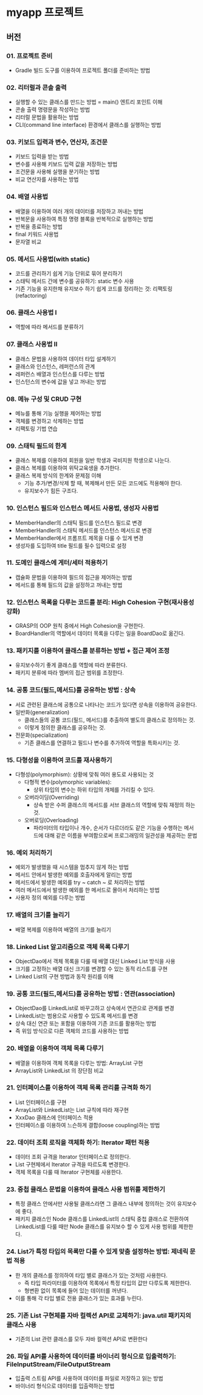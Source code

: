 # myapp 프로젝트

## 버전

### 01. 프로젝트 준비 
  - Gradle 빌드 도구를 이용하여 프로젝트 폴더를 준비하는 방법

### 02. 리터럴과 콘솔 출력 
  - 실행할 수 있는 클래스를 만드는 방법 = main() 엔트리 포인트 이해
  - 콘솔 출력 명령문을 작성하는 방법
  - 리터럴 문법을 활용하는 방법
  - CLI(command line interface) 환경에서 클래스를 실행하는 방법

### 03. 키보드 입력과 변수, 연산자, 조건문
  - 키보드 입력을 받는 방법
  - 변수를 사용해 키보드 입력 값을 저장하는 방법
  - 조건문을 사용해 실행을 분기하는 방법
  - 비교 연산자를 사용하는 방법

### 04. 배열 사용법
  - 배열을 이용하여 여러 개의 데이터를 저장하고 꺼내는 방법
  - 반복문을 사용하여 특정 명령 블록을 반복적으로 실행하는 방법
  - 반복을 종료하는 방법
  - final 키워드 사용법
  - 문자열 비교

### 05. 메서드 사용법(with static)
  - 코드를 관리하기 쉽게 기능 단위로 묶어 분리하기
  - 스태틱 메서드 간에 변수를 공유하기: static 변수 사용
  - 기존 기능을 유지한채 유지보수 하기 쉽게 코드를 정리하는 것: 리팩토링(refactoring)

### 06. 클래스 사용법 I
  - 역할에 따라 메서드를 분류하기

### 07. 클래스 사용법 II
  - 클래스 문법을 사용하여 데이터 타입 설계하기
  - 클래스와 인스턴스, 레퍼런스의 관계
  - 레퍼런스 배열과 인스턴스를 다루는 방법
  - 인스턴스의 변수에 값을 넣고 꺼내는 방법

### 08. 메뉴 구성 및 CRUD 구현
  - 메뉴를 통해 기능 실행을 제어하는 방법
  - 객체를 변경하고 삭제하는 방법
  - 리팩토링 기법 연습

### 09. 스태틱 필드의 한계
  - 클래스 복제를 이용하여 회원을 일반 학생과 국비지원 학생으로 나눈다.
  - 클래스 복제를 이용하여 위탁교육생을 추가한다.
  - 클래스 복제 방식의 한계와 문제점 이해
    - 기능 추가/변경/삭제 할 때, 복제해서 만든 모든 코드에도 적용해야 한다.
    - 유지보수가 힘든 구조다.

### 10. 인스턴스 필드와 인스턴스 메서드 사용법, 생성자 사용법 
  - MemberHandler의 스태틱 필드를 인스턴스 필드로 변경
  - MemberHandler의 스태틱 메서드를 인스턴스 메서드로 변경
  - MemberHandler에서 프롬프트 제목을 다룰 수 있게 변경
  - 생성자를 도입하여 title 필드를 필수 입력으로 설정

### 11. 도메인 클래스에 게터/세터 적용하기
  - 캡슐화 문법을 이용하여 필드의 접근을 제어하는 방법
  - 메서드를 통해 필드의 값을 설정하고 꺼내는 방법

### 12. 인스턴스 목록을 다루는 코드를 분리: High Cohesion 구현(재사용성 강화)
  - GRASP의 OOP 원칙 중에서 High Cohesion을 구현한다.
  - BoardHandler의 역할에서 데이터 목록을 다루는 일을 BoardDao로 옮긴다.

### 13. 패키지를 이용하여 클래스를 분류하는 방법 + 접근 제어 조정
  - 유지보수하기 좋게 클래스를 역할에 따라 분류한다.  
  - 패키지 분류에 따라 멤버의 접근 범위를 조정한다.

### 14. 공통 코드(필드,메서드)를 공유하는 방법 : 상속 
  - 서로 관련된 클래스에 공통으로 나타나는 코드가 있다면 상속을 이용하여 공유한다.
  - 일반화(generalization)
    - 클래스들의 공통 코드(필드, 메서드)를 추출하여 별도의 클래스로 정의하는 것.
    - 이렇게 정의한 클래스를 공유하는 것.
  - 전문화(specialization)
    - 기존 클래스를 연결하고 필드나 변수를 추가하여 역할을 특화시키는 것.

### 15. 다형성을 이용하여 코드를 재사용하기
  - 다형성(polymorphism): 상황에 맞춰 여러 용도로 사용되는 것
    - 다형적 변수(polymorphic variables): 
      - 상위 타입의 변수는 하위 타입의 개체를 가리킬 수 있다. 
    - 오버라이딩(Overriding)
      - 상속 받은 수퍼 클래스의 메서드를 서브 클래스의 역할에 맞춰 재정의 하는 것.
    - 오버로딩(Overloading)
      - 파라미터의 타입이나 개수, 순서가 다르더라도 같은 기능을 수행하는 메서드에 대해 같은 이름을 부여함으로써 프로그래밍의 일관성을 제공하는 문법

### 16. 예외 처리하기
  - 예외가 발생했을 때 시스템을 멈추지 않게 하는 방법
  - 메서드 안에서 발생한 예외를 호출자에게 알리는 방법
  - 메서드에서 발생한 예외를 try ~ catch ~ 로 처리하는 방법
  - 여러 메서드에서 발생한 예외를 한 메서드로 몰아서 처리하는 방법
  - 사용자 정의 예외를 다루는 방법

### 17. 배열의 크기를 늘리기
  - 배열 복제를 이용하여 배열의 크기를 늘리기

### 18. Linked List 알고리즘으로 객체 목록 다루기
  - ObjectDao에서 객체 목록을 다룰 때 배열 대신 Linked List 방식을 사용
  - 크기를 고정하는 배열 대신 크기를 변경할 수 있는 동적 리스트를 구현
  - Linked List의 구현 방법과 동작 원리를 이해

### 19. 공통 코드(필드,메서드)를 공유하는 방법 : 연관(association)   
  - ObjectDao를 LinkedList로 바꾸고하고 상속에서 연관으로 관계를 변경
  - LinkedList는 범용으로 사용할 수 있도록 메서드를 변경
  - 상속 대신 연관 또는 포함을 이용하여 기존 코드를 활용하는 방법
  - 즉 위임 방식으로 다른 객체의 코드를 사용하는 방법

### 20. 배열을 이용하여 객체 목록 다루기
  - 배열을 이용하여 객체 목록을 다루는 방법: ArrayList 구현
  - ArrayList와 LinkedList 의 장단점 비교

### 21. 인터페이스를 이용하여 객체 목록 관리를 규격화 하기
  - List 인터페이스를 구현
  - ArrayList와 LinkedList는 List 규칙에 따라 재구현
  - XxxDao 클래스에 인터페이스 적용
  - 인터페이스를 이용하여 느슨하게 결합(loose coupling)하는 방법

### 22. 데이터 조회 로직을 객체화 하기: Iterator 패턴 적용
  - 데이터 조회 규격을 Iterator 인터페이스로 정의한다.
  - List 구현체에서 Iterator 규격을 따르도록 변경한다.
  - 객체 목록을 다룰 때 Iterator 구현체를 사용한다.

### 23. 중첩 클래스 문법을 이용하여 클래스 사용 범위를 제한하기
  - 특정 클래스 안에서만 사용될 클래스라면 그 클래스 내부에 정의하는 것이 유지보수에 좋다.
  - 패키지 클래스인 Node 클래스를 LinkedList의 스태틱 중첩 클래스로 전환하여 LinkedList를 다룰 때만 Node 클래스를 유지보수 할 수 있게 사용 범위를 제한한다.

### 24. List가 특정 타입의 목록만 다룰 수 있게 맞춤 설정하는 방법: 제네릭 문법 적용
  - 한 개의 클래스를 정의하여 타입 별로 클래스가 있는 것처럼 사용한다.
    - 즉 타입 파라미터를 이용하여 목록에서 특정 타입의 값만 다루도록 제한한다.  
    - 형변환 없이 목록에 들어 있는 데이터를 꺼낸다.
  - 이를 통해 각 타입 별로 전용 클래스가 있는 효과를 누린다.

### 25. 기존 List 구현체를 자바 컬렉션 API로 교체하기: java.util 패키지의 클래스 사용
  - 기존의 List 관련 클래스를 모두 자바 컬렉션 API로 변환한다

### 26. 파일 API를 사용하여 데이터를 바이너리 형식으로 입출력하기: FileInputStream/FileOutputStream
  - 입출력 스트림 API를 사용하여 데이터를 파일로 저장하고 읽는 방법
  - 바이너리 형식으로 데이터를 입출력하는 방법